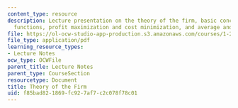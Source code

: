 ```yaml
---
content_type: resource
description: Lecture presentation on the theory of the firm, basic concepts, production
  functions, profit maximization and cost minimization, and average and marginal costs.
file: https://ol-ocw-studio-app-production.s3.amazonaws.com/courses/1-201j-transportation-systems-analysis-demand-and-economics-fall-2008/f85bad821869fc927af7c2c078f78c01_MIT1_201JF08_lec09.pdf
file_type: application/pdf
learning_resource_types:
- Lecture Notes
ocw_type: OCWFile
parent_title: Lecture Notes
parent_type: CourseSection
resourcetype: Document
title: Theory of the Firm
uid: f85bad82-1869-fc92-7af7-c2c078f78c01
---
```

